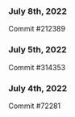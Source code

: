 ### July 8th, 2022

Commit #212389

### July 5th, 2022

Commit #314353


### July 4th, 2022

Commit #72281
